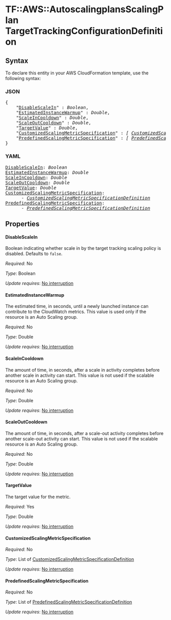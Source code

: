 # TF::AWS::AutoscalingplansScalingPlan TargetTrackingConfigurationDefinition

## Syntax

To declare this entity in your AWS CloudFormation template, use the following syntax:

### JSON

<pre>
{
    "<a href="#disablescalein" title="DisableScaleIn">DisableScaleIn</a>" : <i>Boolean</i>,
    "<a href="#estimatedinstancewarmup" title="EstimatedInstanceWarmup">EstimatedInstanceWarmup</a>" : <i>Double</i>,
    "<a href="#scaleincooldown" title="ScaleInCooldown">ScaleInCooldown</a>" : <i>Double</i>,
    "<a href="#scaleoutcooldown" title="ScaleOutCooldown">ScaleOutCooldown</a>" : <i>Double</i>,
    "<a href="#targetvalue" title="TargetValue">TargetValue</a>" : <i>Double</i>,
    "<a href="#customizedscalingmetricspecification" title="CustomizedScalingMetricSpecification">CustomizedScalingMetricSpecification</a>" : <i>[ <a href="customizedscalingmetricspecificationdefinition.md">CustomizedScalingMetricSpecificationDefinition</a>, ... ]</i>,
    "<a href="#predefinedscalingmetricspecification" title="PredefinedScalingMetricSpecification">PredefinedScalingMetricSpecification</a>" : <i>[ <a href="predefinedscalingmetricspecificationdefinition.md">PredefinedScalingMetricSpecificationDefinition</a>, ... ]</i>
}
</pre>

### YAML

<pre>
<a href="#disablescalein" title="DisableScaleIn">DisableScaleIn</a>: <i>Boolean</i>
<a href="#estimatedinstancewarmup" title="EstimatedInstanceWarmup">EstimatedInstanceWarmup</a>: <i>Double</i>
<a href="#scaleincooldown" title="ScaleInCooldown">ScaleInCooldown</a>: <i>Double</i>
<a href="#scaleoutcooldown" title="ScaleOutCooldown">ScaleOutCooldown</a>: <i>Double</i>
<a href="#targetvalue" title="TargetValue">TargetValue</a>: <i>Double</i>
<a href="#customizedscalingmetricspecification" title="CustomizedScalingMetricSpecification">CustomizedScalingMetricSpecification</a>: <i>
      - <a href="customizedscalingmetricspecificationdefinition.md">CustomizedScalingMetricSpecificationDefinition</a></i>
<a href="#predefinedscalingmetricspecification" title="PredefinedScalingMetricSpecification">PredefinedScalingMetricSpecification</a>: <i>
      - <a href="predefinedscalingmetricspecificationdefinition.md">PredefinedScalingMetricSpecificationDefinition</a></i>
</pre>

## Properties

#### DisableScaleIn

Boolean indicating whether scale in by the target tracking scaling policy is disabled. Defaults to `false`.

_Required_: No

_Type_: Boolean

_Update requires_: [No interruption](https://docs.aws.amazon.com/AWSCloudFormation/latest/UserGuide/using-cfn-updating-stacks-update-behaviors.html#update-no-interrupt)

#### EstimatedInstanceWarmup

The estimated time, in seconds, until a newly launched instance can contribute to the CloudWatch metrics.
This value is used only if the resource is an Auto Scaling group.

_Required_: No

_Type_: Double

_Update requires_: [No interruption](https://docs.aws.amazon.com/AWSCloudFormation/latest/UserGuide/using-cfn-updating-stacks-update-behaviors.html#update-no-interrupt)

#### ScaleInCooldown

The amount of time, in seconds, after a scale in activity completes before another scale in activity can start.
This value is not used if the scalable resource is an Auto Scaling group.

_Required_: No

_Type_: Double

_Update requires_: [No interruption](https://docs.aws.amazon.com/AWSCloudFormation/latest/UserGuide/using-cfn-updating-stacks-update-behaviors.html#update-no-interrupt)

#### ScaleOutCooldown

The amount of time, in seconds, after a scale-out activity completes before another scale-out activity can start.
This value is not used if the scalable resource is an Auto Scaling group.

_Required_: No

_Type_: Double

_Update requires_: [No interruption](https://docs.aws.amazon.com/AWSCloudFormation/latest/UserGuide/using-cfn-updating-stacks-update-behaviors.html#update-no-interrupt)

#### TargetValue

The target value for the metric.

_Required_: Yes

_Type_: Double

_Update requires_: [No interruption](https://docs.aws.amazon.com/AWSCloudFormation/latest/UserGuide/using-cfn-updating-stacks-update-behaviors.html#update-no-interrupt)

#### CustomizedScalingMetricSpecification

_Required_: No

_Type_: List of <a href="customizedscalingmetricspecificationdefinition.md">CustomizedScalingMetricSpecificationDefinition</a>

_Update requires_: [No interruption](https://docs.aws.amazon.com/AWSCloudFormation/latest/UserGuide/using-cfn-updating-stacks-update-behaviors.html#update-no-interrupt)

#### PredefinedScalingMetricSpecification

_Required_: No

_Type_: List of <a href="predefinedscalingmetricspecificationdefinition.md">PredefinedScalingMetricSpecificationDefinition</a>

_Update requires_: [No interruption](https://docs.aws.amazon.com/AWSCloudFormation/latest/UserGuide/using-cfn-updating-stacks-update-behaviors.html#update-no-interrupt)


